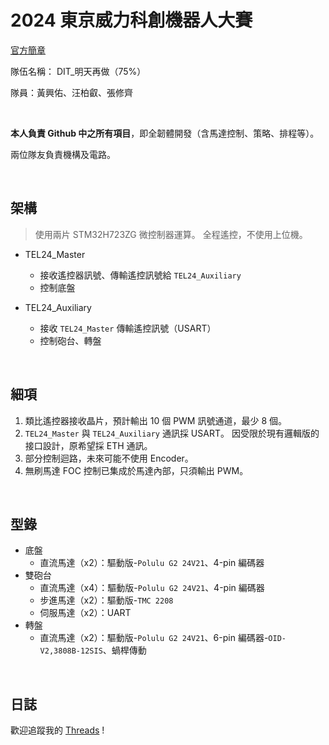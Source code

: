 # 2024 東京威力科創機器人大賽

[官方簡章](http://teltwrobotcombat.rs-event.com.tw/a04.html#)


隊伍名稱： DIT_明天再做（75%）

隊員：黃興佑、汪柏叡、張修齊

</br>

**本人負責 Github 中之所有項目**，即全韌體開發（含馬達控制、策略、排程等）。

兩位隊友負責機構及電路。

</br>

## 架構

> 使用兩片 STM32H723ZG 微控制器運算。
> 全程遙控，不使用上位機。

* TEL24_Master
  * 接收遙控器訊號、傳輸遙控訊號給 `TEL24_Auxiliary`
  * 控制底盤

* TEL24_Auxiliary
  * 接收 `TEL24_Master` 傳輸遙控訊號（USART）
  * 控制砲台、轉盤

</br>

## 細項

1. 類比遙控器接收晶片，預計輸出 10 個 PWM 訊號通道，最少 8 個。
2. `TEL24_Master` 與 `TEL24_Auxiliary` 通訊採 USART。
因受限於現有邏輯版的接口設計，原希望採 ETH 通訊。
3. 部分控制迴路，未來可能不使用 Encoder。
4. 無刷馬達 FOC 控制已集成於馬達內部，只須輸出 PWM。

</br>

## 型錄

* 底盤
  * 直流馬達（x2）：驅動版-`Polulu G2 24V21`、4-pin 編碼器
* 雙砲台
  * 直流馬達（x4）：驅動版-`Polulu G2 24V21`、4-pin 編碼器
  * 步進馬達（x2）：驅動版-`TMC 2208`
  * 伺服馬達（x2）：UART
* 轉盤
  * 直流馬達（x2）：驅動版-`Polulu G2 24V21`、6-pin 編碼器-`OID-V2,3808B-12SIS`、蝸桿傳動

</br>

## 日誌

歡迎追蹤我的 [Threads](https://www.threads.net/@liebestraum_925) !